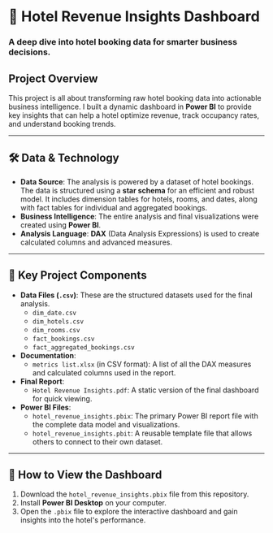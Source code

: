 # 🏨 Hotel Revenue Insights Dashboard

### A deep dive into hotel booking data for smarter business decisions.

## Project Overview
This project is all about transforming raw hotel booking data into actionable business intelligence. I built a dynamic dashboard in **Power BI** to provide key insights that can help a hotel optimize revenue, track occupancy rates, and understand booking trends.

---

## 🛠️ Data & Technology
* **Data Source**: The analysis is powered by a dataset of hotel bookings. The data is structured using a **star schema** for an efficient and robust model. It includes dimension tables for hotels, rooms, and dates, along with fact tables for individual and aggregated bookings.
* **Business Intelligence**: The entire analysis and final visualizations were created using **Power BI**.
* **Analysis Language**: **DAX** (Data Analysis Expressions) is used to create calculated columns and advanced measures.

---

## 📂 Key Project Components
* **Data Files (`.csv`)**: These are the structured datasets used for the final analysis.
    * `dim_date.csv`
    * `dim_hotels.csv`
    * `dim_rooms.csv`
    * `fact_bookings.csv`
    * `fact_aggregated_bookings.csv`
* **Documentation**:
    * `metrics list.xlsx` (in CSV format): A list of all the DAX measures and calculated columns used in the report.
* **Final Report**:
    * `Hotel Revenue Insights.pdf`: A static version of the final dashboard for quick viewing.
* **Power BI Files**:
    * `hotel_revenue_insights.pbix`: The primary Power BI report file with the complete data model and visualizations.
    * `hotel_revenue_insights.pbit`: A reusable template file that allows others to connect to their own dataset.

---

## 🚀 How to View the Dashboard
1.  Download the `hotel_revenue_insights.pbix` file from this repository.
2.  Install **Power BI Desktop** on your computer.
3.  Open the `.pbix` file to explore the interactive dashboard and gain insights into the hotel's performance.
